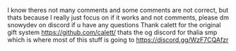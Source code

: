 I know theres not many comments and some comments are not correct, but thats because I really just focus on if it works and not comments, please dm snowydev on discord if u have any questions
Thank calett for the original gift system
https://github.com/calett/ thats the og
discord for thalia smp which is where most of this stuff is going to https://discord.gg/WzF7CQAfzr
